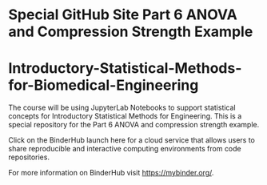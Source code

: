 # Special GitHub Site Part 6 ANOVA and Compression Strength Example 
# Introductory-Statistical-Methods-for-Biomedical-Engineering

The course will be using JupyterLab Notebooks to support statistical concepts for Introductory Statistical Methods for Engineering. This is a special repository for the Part 6 ANOVA and compression strength example.    

Click on the BinderHub launch here for a cloud service that allows users to share reproducible and interactive computing environments from code repositories. 





For more information on BinderHub visit https://mybinder.org/.

